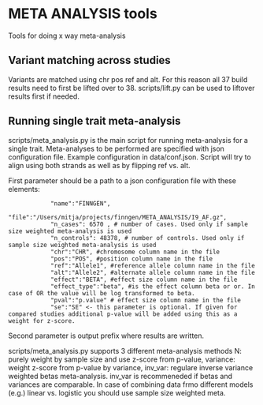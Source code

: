 # META ANALYSIS tools
Tools for doing x way meta-analysis

## Variant matching across studies
Variants are matched using chr pos ref and alt. For this reason all 37 build results need to first be lifted over to 38.
scripts/lift.py can be used to liftover results first if needed.

## Running single trait meta-analysis
scripts/meta_analysis.py is the main script for running meta-analysis for a single trait. Meta-analyses to be performed are specified with json
configuration file. Example configuration in data/conf.json. Script will try to align using both strands as well as by flipping ref vs. alt.

First parameter should be a path to a json configuration file with these elements:
```
            "name":"FINNGEN",
            "file":"/Users/mitja/projects/finngen/META_ANALYSIS/I9_AF.gz",
            "n_cases": 6570 , # number of cases. Used only if sample size weighted meta-analysis is used
            "n_controls": 48378, # number of controls. Used only if sample size weighted meta-analysis is used
            "chr":"CHR", #chromosome column name in the file
            "pos":"POS", #position column name in the file
            "ref":"Allele1", #reference allele column name in the file
            "alt":"Allele2", #alternate allele column name in the file
            "effect":"BETA", #effect size column name in the file
            "effect_type":"beta", #is the effect column beta or or. In case of OR the value will be log transformed to beta.
            "pval":"p.value" # effect size column name in the file
            "se":"SE" <- this parameter is optional. If given for compared studies additional p-value will be added using this as a weight for z-score.
```
Second parameter is output prefix where results are written. 

scripts/meta_analysis.py supports 3 different meta-analysis methods N: purely weight by sample size and use z-score from p-value,
variance: weight z-score from p-value by variance, inv_var: regulare inverse variance weighted betas meta-analysis.
inv_var is recommeneded if betas and variances are comparable. In case of combining data frmo different models (e.g.) linear vs. logistic you should use sample size weighted meta.
